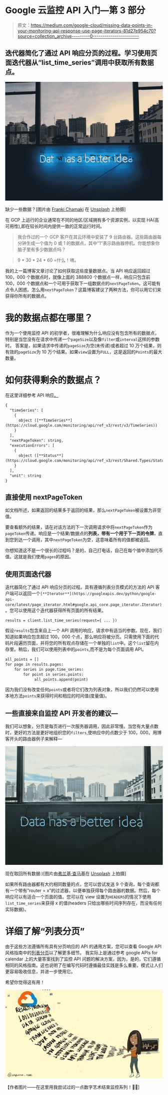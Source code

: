 # Google 云监控 API 入门—第 3 部分

> 原文：<https://medium.com/google-cloud/missing-data-points-in-your-monitoring-api-response-use-page-iterators-81d27e954c70?source=collection_archive---------0----------------------->

## 迭代器简化了通过 API 响应分页的过程。学习使用页面迭代器从“list_time_series”调用中获取所有数据点。

![](img/0caa3141cefc25befc38b8991ddb998c.png)

缺少一些数据？[图片由 [Franki Chamaki](https://unsplash.com/@franki?utm_source=unsplash&utm_medium=referral&utm_content=creditCopyText) 在 [Unsplash](https://unsplash.com/s/photos/data?utm_source=unsplash&utm_medium=referral&utm_content=creditCopyText) 上拍摄]

在 GCP 上运行的企业通常在不同的地区/区域拥有多个资源实例，以实现 HA(高可用性),即在较长时间内提供一致的正常运行时间。

> 我合作过的一个 GCP 客户在其云环境中安装了 9 台路由器。这些路由器每分钟生成一个值为 0 或 1 的数据点，其中“1”表示路由器停机。你能想象你脑子里有多少数据点吗？

> 9 * 30 * 24 * 60 =什么！唷。

我的上一篇博客文章讨论了如何获取这些度量数据点。当 API 响应返回超过 100，000 个数据点时，就像上面的 388800 个数据点一样，响应只包含前 100，000 个数据点和一个可用于获取下一组数据点的`nextPageToken`。这可能有点令人困惑。怎么用`nextPageToken`？这篇博客建议了两种方法，你可以用它们来获得你所有的数据点。

# 我的数据点都在哪里？

作为一个使用监控 API 的初学者，很难理解为什么响应没有包含所有的数据点，特别是当您没有在请求中传递一个`pageSize`以及像`filter`或`interval`这样的参数时。
答案是，如果请求中传递的`pageSize`为空(未传递)或者超过 10 万个结果，则有效的`pageSize`为 10 万个结果。如果`view`设置为`FULL`，这是返回的`Points`的最大数量。

# 如何获得剩余的数据点？

在这里详细参考 API 响应[。](https://cloud.google.com/monitoring/api/ref_v3/rest/v3/ListTimeSeriesResponse)

```
{
  "timeSeries": [
    {
      object ([**TimeSeries**](https://cloud.google.com/monitoring/api/ref_v3/rest/v3/TimeSeries))
    }
  ],
  "nextPageToken": string,
  "executionErrors": [
    {
      object ([**Status**](https://cloud.google.com/monitoring/api/ref_v3/rest/Shared.Types/Status))
    }
  ],
  "unit": string
}
```

## 直接使用 nextPageToken

如文档所述，如果返回的结果多于返回的结果，那么`nextPageToken`被设置为非空值。

要查看额外的结果，请在对该方法的下一次调用请求中将`nextPageToken`作为`pageToken`传递。响应是一个结果/数据点的**列表，带有一个用于下一页的令牌**，直到您到达一个调用，其中`nextPageToken`为空，这意味着所有的值都被返回。

你想知道这不是一个很长的过程吗？是的，自己打电话，自己在每个值中添加代币值。这就是我们使用`pages`的原因。

## 使用页面迭代器

迭代器简化了通过 API 响应分页的过程。具有遵循列表分页模式的方法的 API 客户端可以返回一个`[**Iterator**](https://googleapis.dev/python/google-api-core/latest/page_iterator.html#google.api_core.page_iterator.Iterator)`。您可以使用这个迭代器获得所有页面的所有结果。

```
results = client.list_time_series(request={ ... })
```

假设`results`包含来自上一个 API 调用的响应，请求中有适当的参数。现在，我们知道如果响应包含超过 100，000 个点，那么响应将被分页。只需使用下面的代码片段遍历页面，并将您的所有观点存储在一个单独的`list`中。这个`list`留在内存里。稍后，我们可以使用列表中的`points`,而不是为每个页面调用 API。

```
all_points = []
for page in results.pages:
    for series in page.time_series:
        for point in series.points:
             all_points.append(point)
```

因为我们没有改变任何`points`或者将它们改为列表对象，所以我们仍然可以使用本地方法`points`来获得时间和相应的时间值(度量值)。

## 一些直接来自监控 API 开发者的建议—

我们可以想象，分页是每页进行一次服务器调用，因此非常慢。当您有大量点数时，更好的方法是更好地组织您的`filters`,使响应中的点数少于 100，000。用博客开头的路由器例子来解释—

![](img/c5618d1b4e79f24ed191ac7fa2bc109c.png)

现在取回所有数据:)[图片由[弗兰基·查马基](https://unsplash.com/@franki?utm_source=unsplash&utm_medium=referral&utm_content=creditCopyText)在 [Unsplash](https://unsplash.com/s/photos/data?utm_source=unsplash&utm_medium=referral&utm_content=creditCopyText) 上拍摄]

如果所有路由器都有大约相同数量的点，您可以尝试发送 9 个查询，每个查询都有一个带有“router = x”的过滤器，以便单独获得每个路由器的数据。然后，每个响应可以有适合一个页面的值。您可以在 view 设置为`HEADERS`的情况下使用`list_time_series`来获得 x 的值(headers 只给出哪些时间序列存在，而没有任何实际数据)。

# 详细了解“列表分页”

由于这些方法遵循所有具有分页响应的 API 的通用方案，您可以查看 Google API 风格指南中的[列表分页](https://cloud.google.com/apis/design/design_patterns#list_pagination)以了解更多细节。
我实际上是通过参考 google APIs for calendar 上的大量答案找到了监控 API 问题的解决方案，因为，是的，它们遵循相同的风格指南。这也说明了在编写代码时遵循最佳实践是多么重要。模式让人们更容易吸收信息，并进一步使用它。

希望你觉得这有用！

![](img/cab7b6a2aadc4a467470be33a7df0529.png)

【作者图片——在这里用我尝试过的一点数字艺术结束监控系列！👋🏼]